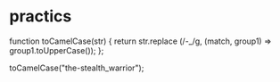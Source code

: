 # practics

function toCamelCase(str) {
    return str.replace (/-_/g, (match, group1) => group1.toUpperCase());
};

toCamelCase("the-stealth_warrior");
